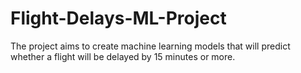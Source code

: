 # Flight-Delays-ML-Project
The project aims to create machine learning models that will predict whether a flight will be delayed by 15 minutes or more.
